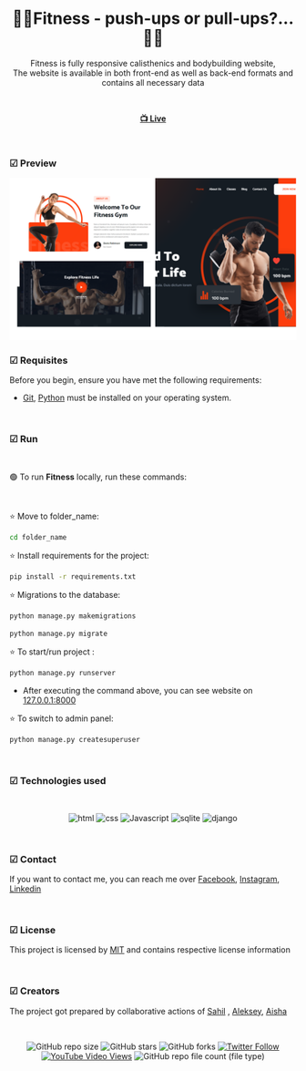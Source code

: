 <div align="center">

  <h1 align="center">🏋️‍♀️Fitness - push-ups or pull-ups?...🏋️‍♀️</h1>

  Fitness is fully responsive calisthenics and bodybuilding website, <br /> The website is available in both front-end as well as back-end formats and contains all necessary data

<br>

  <a href="https://ayseuluxan.github.io/lifewithfitness/"><strong> 📺 Live </strong></a> 

</div>

<br />

### ☑ Preview

![Fitness](./readme-images/gym-readme.PNG "Fitness")

### ☑ Requisites

Before you begin, ensure you have met the following requirements:

* [Git](https://git-scm.com/downloads "Download Git"), [Python](https://www.python.org/downloads/) must be installed on your operating system.

<br>

### ☑ Run 

<br>

🟢 To run **Fitness** locally, run these commands:

<br>

⭐ Move to folder_name:

```bash
cd folder_name
```

⭐ Install requirements for the project:

```bash
pip install -r requirements.txt
```

⭐ Migrations to the database:

```bash
python manage.py makemigrations
```

```bash
python manage.py migrate
```

⭐ To start/run project :

```bash
python manage.py runserver
```

* After executing the command above, you can see website on [127.0.0.1:8000](http://127.0.0.1:8000/)


⭐ To switch to admin panel:

```bash
python manage.py createsuperuser
```

<br>

### ☑ Technologies used

<br>

<div align="center">

![html](https://img.shields.io/badge/html-yellow?logo=html5)
![css](https://img.shields.io/badge/css-blue?logo=css3)
![Javascript](https://img.shields.io/badge/JavaScript-darkgreen?logo=javascript)
![sqlite](https://img.shields.io/badge/SQLite3-blue?logo=sqlite)
![django](https://img.shields.io/badge/django-darkgreen?logo=django)

</div>

<br>

### ☑ Contact

If you want to contact me, you can reach me over [Facebook](https://www.facebook.com/profile.php?id=61552988346259&mibextid=ZbWKwL), [Instagram](https://instagram.com/uluxanova_.a), [Linkedin](https://www.linkedin.com/in/ay%C5%9F%C9%99-u-8b37b8219/)

<br>

### ☑ License

This project is licensed by [MIT](https://choosealicense.com/licenses/mit/) and contains respective license information


<br>

### ☑ Creators

The project got prepared by collaborative actions of [Sahil](https://github.com/salahlisahil) , [Aleksey](https://github.com/alexop89056), [Aisha](https://github.com/AyseUluxan)

<br>

<div align="center">
  
  ![GitHub repo size](https://img.shields.io/github/repo-size/AyseUluxan/lifewithfitness)
  ![GitHub stars](https://img.shields.io/github/stars/AyseUluxan/lifewithfitness?style=social)
  ![GitHub forks](https://img.shields.io/github/forks/AyseUluxan/lifewithfitness?style=social)
[![Twitter Follow](https://img.shields.io/twitter/follow/AyseUluxan_?style=social)](https://twitter.com/)
  [![YouTube Video Views](https://img.shields.io/youtube/views/xwXGdpRuSiQ?style=social)](https://youtube.com)
  ![GitHub repo file count (file type)](https://img.shields.io/github/directory-file-count/AyseUluxan/lifewithfitness)


</div>
